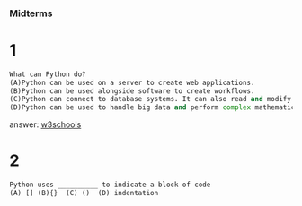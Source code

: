 ### Midterms
# 1

``` python
What can Python do?
(A)Python can be used on a server to create web applications.
(B)Python can be used alongside software to create workflows.
(C)Python can connect to database systems. It can also read and modify files.
(D)Python can be used to handle big data and perform complex mathematics.

```
answer: [w3schools](https://www.w3schools.com/python/python_intro.asp#:~:text=system%20scripting.-,What%20can%20Python%20do%3F,-Python%20can%20be)

# 2
``` python
Python uses __________ to indicate a block of code
(A) [] (B){}  (C) ()  (D) indentation

```
